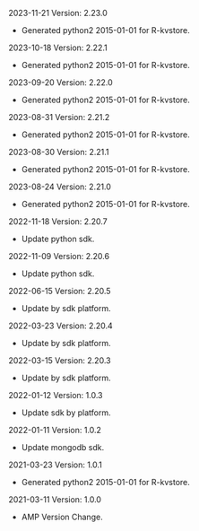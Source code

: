 2023-11-21 Version: 2.23.0
- Generated python2 2015-01-01 for R-kvstore.

2023-10-18 Version: 2.22.1
- Generated python2 2015-01-01 for R-kvstore.

2023-09-20 Version: 2.22.0
- Generated python2 2015-01-01 for R-kvstore.

2023-08-31 Version: 2.21.2
- Generated python2 2015-01-01 for R-kvstore.

2023-08-30 Version: 2.21.1
- Generated python2 2015-01-01 for R-kvstore.

2023-08-24 Version: 2.21.0
- Generated python2 2015-01-01 for R-kvstore.

2022-11-18 Version: 2.20.7
- Update python sdk.

2022-11-09 Version: 2.20.6
- Update python sdk.

2022-06-15 Version: 2.20.5
- Update by sdk platform.

2022-03-23 Version: 2.20.4
- Update by sdk platform.

2022-03-15 Version: 2.20.3
- Update by sdk platform.

2022-01-12 Version: 1.0.3
- Update sdk by platform.

2022-01-11 Version: 1.0.2
- Update mongodb sdk.

2021-03-23 Version: 1.0.1
- Generated python2 2015-01-01 for R-kvstore.

2021-03-11 Version: 1.0.0
- AMP Version Change.

